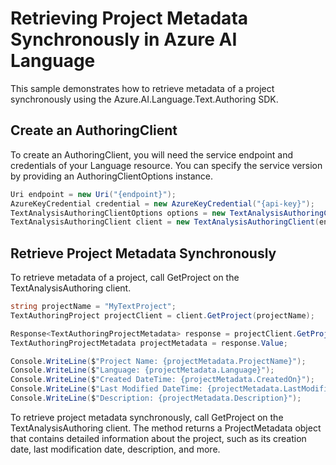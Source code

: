 # Retrieving Project Metadata Synchronously in Azure AI Language
This sample demonstrates how to retrieve metadata of a project synchronously using the Azure.AI.Language.Text.Authoring SDK.

## Create an AuthoringClient
To create an AuthoringClient, you will need the service endpoint and credentials of your Language resource. You can specify the service version by providing an AuthoringClientOptions instance.

```C# Snippet:CreateTextAuthoringClientForSpecificApiVersion
Uri endpoint = new Uri("{endpoint}");
AzureKeyCredential credential = new AzureKeyCredential("{api-key}");
TextAnalysisAuthoringClientOptions options = new TextAnalysisAuthoringClientOptions(TextAnalysisAuthoringClientOptions.ServiceVersion.V2024_11_15_Preview);
TextAnalysisAuthoringClient client = new TextAnalysisAuthoringClient(endpoint, credential, options);
```

## Retrieve Project Metadata Synchronously
To retrieve metadata of a project, call GetProject on the TextAnalysisAuthoring client.

```C# Snippet:Sample4_TextAuthoring_GetProject
string projectName = "MyTextProject";
TextAuthoringProject projectClient = client.GetProject(projectName);

Response<TextAuthoringProjectMetadata> response = projectClient.GetProject();
TextAuthoringProjectMetadata projectMetadata = response.Value;

Console.WriteLine($"Project Name: {projectMetadata.ProjectName}");
Console.WriteLine($"Language: {projectMetadata.Language}");
Console.WriteLine($"Created DateTime: {projectMetadata.CreatedOn}");
Console.WriteLine($"Last Modified DateTime: {projectMetadata.LastModifiedOn}");
Console.WriteLine($"Description: {projectMetadata.Description}");
```

To retrieve project metadata synchronously, call GetProject on the TextAnalysisAuthoring client. The method returns a ProjectMetadata object that contains detailed information about the project, such as its creation date, last modification date, description, and more.
